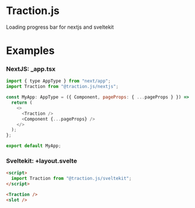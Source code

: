 # Traction.js

Loading progress bar for nextjs and sveltekit

# Examples

### NextJS: \_app.tsx

```javascript
import { type AppType } from "next/app";
import Traction from "@traction.js/nextjs";

const MyApp: AppType = ({ Component, pageProps: { ...pageProps } }) => {
  return (
    <>
      <Traction />
      <Component {...pageProps} />
    </>
  );
};

export default MyApp;
```

### Sveltekit: +layout.svelte

```html
<script>
  import Traction from "@traction.js/sveltekit";
</script>

<Traction />
<slot />
```
